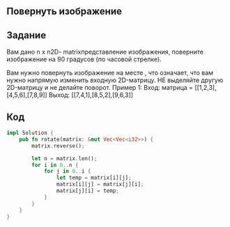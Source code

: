 ## Повернуть изображение
## Задание
Вам дано n x n2D- matrixпредставление изображения, поверните изображение на 90 градусов (по часовой стрелке).

Вам нужно повернуть изображение на месте , что означает, что вам нужно напрямую изменить входную 2D-матрицу. НЕ выделяйте другую 2D-матрицу и не делайте поворот.
Пример 1:
Вход: матрица = [[1,2,3],[4,5,6],[7,8,9]]
Выход: [[7,4,1],[8,5,2],[9,6,3]]
## Код
``` rust
impl Solution { 
    pub fn rotate(matrix: &mut Vec<Vec<i32>>) { 
        matrix.reverse(); 

        let n = matrix.len();
        for i in 0..n {
            for j in 0..i {
                let temp = matrix[i][j];
                matrix[i][j] = matrix[j][i];
                matrix[j][i] = temp;
            } 
        } 
    } 
}
```